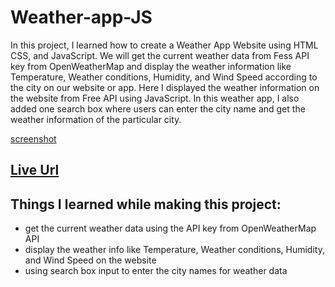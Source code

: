 # Weather-app-JS

In this project, I learned how to create a Weather App Website using HTML CSS, and JavaScript. We will get the current weather data from Fess API key from OpenWeatherMap
and display the weather information like Temperature,  Weather conditions, Humidity, and Wind Speed according to the city on our website or app.
Here I displayed the weather information on the website from Free API using JavaScript.
In this weather app, I also added one search box where users can enter the city name and get the weather information of the particular city.

[screenshot](Screenshots\screencapture-weather-app.png)

## [Live Url]()

## Things I learned while making this project: 
- get the current weather data using the API key from OpenWeatherMap API
- display the weather info like Temperature,  Weather conditions, Humidity, and Wind Speed on the website
- using search box input to enter the city names for weather data

